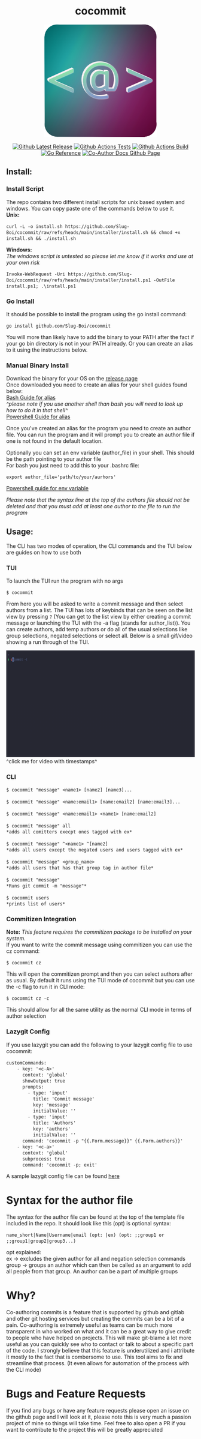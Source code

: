 <h1 align="center"> 
    cocommit
</h1>
<p align="center">
   <img src="imgs/cocommit_logo.png" alt="cocommit logo" width="300" height="300"/>
</p>
<p align="center">
    <a href="https://github.com/Slug-Boi/cocommit/releases/latest"> <img src="https://img.shields.io/github/v/release/Slug-Boi/cocommit?logo=github" alt="Github Latest Release" /></a>
    <a href="https://github.com/Slug-Boi/cocommit/actions/workflows/test_push.yml"> <img src="https://img.shields.io/github/actions/workflow/status/Slug-Boi/cocommit/test_push.yml?label=tests" alt="Github Actions Tests" /></a>
    <a href="https://github.com/Slug-Boi/cocommit/actions/workflows/build_test_release.yml"> <img src="https://img.shields.io/github/actions/workflow/status/Slug-Boi/cocommit/build_test_release.yml" alt="Github Actions Build" /></a>    
    <a href="https://pkg.go.dev/github.com/Slug-Boi/cocommit"> <img src="https://img.shields.io/badge/_-reference-blue?logo=go&label=%E2%80%8E%20" alt="Go Reference" /></a>
    <a href="https://docs.github.com/en/pull-requests/committing-changes-to-your-project/creating-and-editing-commits/creating-a-commit-with-multiple-authors"> <img src="https://img.shields.io/badge/Github_Docs-Co--Authoring-grey?logo=github&labelColor=black" alt="Co-Author Docs Github Page" /></a>
</p>


## Install:
### Install Script
The repo contains two different install scripts for unix based system and windows. You can copy paste one of the commands below to use it.  
**Unix:**
```console
curl -L -o install.sh https://github.com/Slug-Boi/cocommit/raw/refs/heads/main/installer/install.sh && chmod +x install.sh && ./install.sh
```
**Windows:**  
*The windows script is untested so please let me know if it works and use at your own risk*
```console 
Invoke-WebRequest -Uri https://github.com/Slug-Boi/cocommit/raw/refs/heads/main/installer/install.ps1 -OutFile install.ps1; .\install.ps1
```
### Go Install
It should be possible to install the program using the go install command:
```
go install github.com/Slug-Boi/cocommit
```
You will more than likely have to add the binary to your PATH after the fact if your go bin directory is not in your PATH already. Or you can create an alias to it using the instructions below.

### Manual Binary Install
Download the binary for your OS on the [release page](https://github.com/Slug-Boi/cocommit/releases)  
Once downloaded you need to create an alias for your shell guides found below:  
[Bash Guide for alias](https://linuxize.com/post/how-to-create-bash-aliases/)  
*^please note if you use another shell than bash you will need to look up how to do it in that shell^*  
[Powershell Guide for alias](https://stackoverflow.com/questions/24914589/how-to-create-permanent-powershell-aliases)  

Once you've created an alias for the program you need to create an author file. You can run the program and it will prompt you to create an author file if one is not found in the default location.

Optionally you can set an env variable (author_file) in your shell. This should be the path pointing to your author file  
For bash you just need to add this to your .bashrc file:
```
export author_file='path/to/your/aurhors'
```
[Powershell guide for env variable](https://stackoverflow.com/a/714918)

*Please note that the syntax line at the top of the authors file should not be deleted and that you must add at least one author to the file to run the program*

## Usage:
The CLI has two modes of operation, the CLI commands and the TUI below are guides on how to use both

### TUI
To launch the TUI run the program with no args  
```
$ cocommit
```
From here you will be asked to write a commit message and then select authors from a list. The TUI has lots of keybinds that can be seen on the list view by pressing `?` (You can get to the list view by either creating a commit message or launching the TUI with the -a flag (stands for author_list)). You can create authors, add temp authors or do all of the usual selections like group selections, negated selections or select all. Below is a small gif/video showing a run through of the TUI.

<a href="https://asciinema.org/a/OFRu5t0A2cSugw49VV6GvumyF" target="_blank"><img src="imgs/cocommit.gif" /></a>
^click me for video with timestamps^

### CLI

```
$ cocommit "message" <name1> [name2] [name3]...

$ cocommit "message" <name:email1> [name:email2] [name:email3]...

$ cocommit "message" <name:email1> <name1> [name:email2]

$ cocommit "message" all
*adds all comitters execpt ones tagged with ex*

$ cocommit "message" ^<name1> ^[name2]
*adds all users except the negated users and users tagged with ex*

$ cocommit "message" <group_name>
*adds all users that has that group tag in author file*

$ cocommit "message"
*Runs git commit -m "message"*

$ cocommit users
*prints list of users*
```

### Commitizen Integration
**Note:** *This feature requires the commitizen package to be installed on your system.*  
If you want to write the commit message using commitizen you can use the cz command:
```
$ cocommit cz 
```
This will open the commitizen prompt and then you can select authors after as usual. By default it runs using the TUI mode of cocommit but you can use the -c flag to run it in CLI mode:
```
$ cocommit cz -c
```
This should allow for all the same utility as the normal CLI mode in terms of author selection

### Lazygit Config
If you use lazygit you can add the following to your lazygit config file to use cocommit:
```
customCommands:
    - key: '<c-A>'
      context: 'global'
      showOutput: true
      prompts:
        - type: 'input'
          title: 'Commit message'
          key: 'message'
          initialValue: ''
        - type: 'input'
          title: 'Authors'
          key: 'authors'
          initialValue: ''
      command: 'cocommit -p "{{.Form.message}}" {{.Form.authors}}'
    - key: '<c-a>'
      context: 'global'
      subprocess: true
      command: 'cocommit -p; exit'
```
A sample lazygit config file can be found [here](https://github.com/Slug-Boi/cocommit/blob/main/lazygit_config/config.yml)

# Syntax for the author file
The syntax for the author file can be found at the top of the template file included in the repo. It should look like this (opt) is optional syntax:  
```
name_short|Name|Username|email (opt: |ex) (opt: ;;group1 or ;;group1|group2|group3...)
```
opt explained:  
ex -> excludes the given author for all and negation selection commands  
group -> groups an author which can then be called as an argument to add all people from that group. An author can be a part of multiple groups 

# Why?
Co-authoring commits is a feature that is supported by github and gitlab and other git hosting services but creating the commits can be a bit of a pain. Co-authoring is extremely useful as teams can be much more transparent in who worked on what and it can be a great way to give credit to people who have helped on projects. This will make git-blame a lot more useful as you can quickly see who to contact or talk to about a specific part of the code. I strongly believe that this feature is underutilized and i attribute it mostly to the fact that is combersome to use. This tool aims to fix and streamline that process. (It even allows for automation of the process with the CLI mode)

# Bugs and Feature Requests
If you find any bugs or have any feature requests please open an issue on the github page and I will look at it, please note this is very much a passion project of mine so things will take time. Feel free to also open a PR if you want to contribute to the project this will be greatly appreciated
